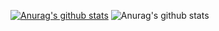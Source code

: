 

[![Anurag's github stats](https://github-readme-stats.vercel.app/api?username=jiekeith&show_icons=true&theme=radical)](https://github.com/anuraghazra/github-readme-stats)
![Anurag's github stats](https://github-readme-stats.vercel.app/api?username=keith&show_icons=true&theme=radical)
